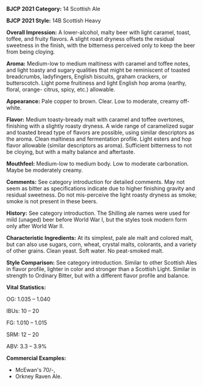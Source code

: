 <b>BJCP 2021 Category:</b> 14 Scottish Ale

<b>BJCP 2021 Style:</b> 14B Scottish Heavy

<b>Overall Impression:</b> A lower-alcohol, malty beer with light
caramel, toast, toffee, and fruity flavors. A slight roast dryness
offsets the residual sweetness in the finish, with the bitterness
perceived only to keep the beer from being cloying.

<b>Aroma:</b> Medium-low to medium maltiness with caramel and
toffee notes, and light toasty and sugary qualities that might be
reminiscent of toasted breadcrumbs, ladyfingers, English
biscuits, graham crackers, or butterscotch. Light pome
fruitiness and light English hop aroma (earthy, floral, orange-
citrus, spicy, etc.) allowable.

<b>Appearance:</b> Pale copper to brown. Clear. Low to moderate,
creamy off-white.

<b>Flavor:</b> Medium toasty-bready malt with caramel and toffee
overtones, finishing with a slightly roasty dryness. A wide
range of caramelized sugar and toasted bread type of flavors
are possible, using similar descriptors as the aroma. Clean
maltiness and fermentation profile. Light esters and hop flavor
allowable (similar descriptors as aroma). Sufficient bitterness
to not be cloying, but with a malty balance and aftertaste.

<b>Mouthfeel:</b> Medium-low to medium body. Low to moderate
carbonation. Maybe be moderately creamy.

<b>Comments:</b> See category introduction for detailed comments.
May not seem as bitter as specifications indicate due to higher
finishing gravity and residual sweetness. Do not mis-perceive
the light roasty dryness as smoke; smoke is not present in these
beers.

<b>History:</b> See category introduction. The Shilling ale names
were used for mild (unaged) beer before World War I, but the
styles took modern form only after World War II.

<b>Characteristic Ingredients:</b> At its simplest, pale ale malt
and colored malt, but can also use sugars, corn, wheat, crystal
malts, colorants, and a variety of other grains. Clean yeast. Soft
water. No peat-smoked malt.

<b>Style Comparison:</b> See category introduction. Similar to
other Scottish Ales in flavor profile, lighter in color and
stronger than a Scottish Light. Similar in strength to Ordinary
Bitter, but with a different flavor profile and balance.

<b>Vital Statistics:</b>

OG: 1.035 – 1.040

IBUs: 10 – 20

FG: 1.010 – 1.015

SRM: 12 – 20

ABV: 3.3 – 3.9%

<b>Commercial Examples:</b>
- McEwan's 70/-,
- Orkney Raven Ale.
